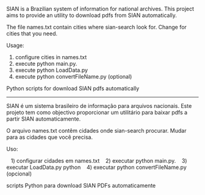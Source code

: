 SIAN is a Brazilian system of information for national archives. 
This project aims to provide an utility to download pdfs from SIAN automatically.

The file names.txt contain cities where sian-search look for. Change for cities that you need.

Usage:

  1) configure cities in names.txt
  2) execute python main.py. 
  3) execute python LoadData.py
  4) execute python convertFileName.py (optional)

Python scripts for download SIAN pdfs automatically

----------------------------------------------------------------------------------------------------

SIAN é um sistema brasileiro de informação para arquivos nacionais.
Este projeto tem como objectivo proporcionar um utilitário para baixar pdfs a partir SIAN automaticamente.

O arquivo names.txt contêm cidades onde sian-search procurar. Mudar para as cidades que você precisa.

Uso:

   1) configurar cidades em names.txt
   2) executar python main.py.
   3) executar LoadData.py python
   4) executar python convertFileName.py (opcional)

scripts Python para download SIAN PDFs automaticamente